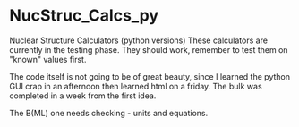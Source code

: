 # NucStruc_Calcs_py
Nuclear Structure Calculators (python versions)
These calculators are currently in the testing phase.
They should work, remember to test them on "known" values first.

The code itself is not going to be of great beauty, since I learned the python GUI crap in an afternoon then learned html on a friday. The bulk was completed in a week from the first idea.

The B(ML) one needs checking - units and equations.
